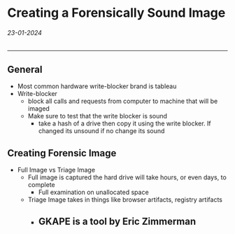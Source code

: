 # Creating a Forensically Sound Image
###### 23-01-2024
---
## General
- Most common hardware write-blocker brand is tableau
- Write-blocker
	- block all calls and requests from computer to machine that will be imaged
	- Make sure to test that the write blocker is sound
		- take a hash of a drive then copy it using the write blocker. If changed its unsound if no change its sound
## Creating Forensic Image
- Full Image vs Triage Image
	- Full image is captured the hard drive will take hours, or even days, to complete
		- Full examination on unallocated space
	- Triage Image takes in things like browser artifacts, registry artifacts
		- GKAPE is a tool by Eric Zimmerman
			- 